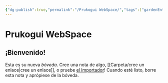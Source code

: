 ```yaml
---
{"dg-publish":true,"permalink":"/Prukogui WebSpace/","tags":["gardenEntry"]}
---
```


# Prukogui WebSpace
## ¡Bienvenido!
Esta es su nueva *bóveda*.
Cree una nota de algo, [[Carpeta/cree un enlace\|cree un enlace]], o pruebe [el Importador](https://help.obsidian.md/Plugins/Importer)!
Cuando esté listo, borre esta nota y aprópiese de la bóveda.